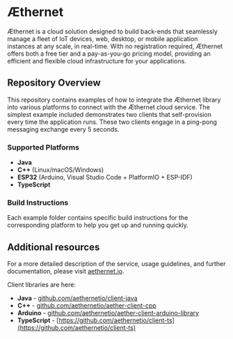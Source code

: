 # Æthernet

Æthernet is a cloud solution designed to build back-ends that seamlessly manage a fleet of IoT devices, web, desktop, or mobile application instances at any scale, in real-time. With no registration required, Æthernet offers both a free tier and a pay-as-you-go pricing model, providing an efficient and flexible cloud infrastructure for your applications.

## Repository Overview

This repository contains examples of how to integrate the Æthernet library into various platforms to connect with the Æthernet cloud service. The simplest example included demonstrates two clients that self-provision every time the application runs. These two clients engage in a ping-pong messaging exchange every 5 seconds.

### Supported Platforms

- **Java**
- **C++** (Linux/macOS/Windows)
- **ESP32** (Arduino, Visual Studio Code + PlatformIO + ESP-IDF)
- **TypeScript**

### Build Instructions

Each example folder contains specific build instructions for the corresponding platform to help you get up and running quickly.

## Additional resources

For a more detailed description of the service, usage guidelines, and further documentation, please visit [aethernet.io](https://aethernet.io).

Client libraries are here:
- **Java** - [github.com/aethernetio/client-java](https://github.com/aethernetio/client-java)
- **C++** - [github.com/aethernetio/aether-client-cpp](https://github.com/aethernetio/aether-client-cpp)
- **Arduino** - [github.com/aethernetio/aether-client-arduino-library](https://github.com/aethernetio/aether-client-arduino-library)
- **TypeScript** - [https://github.com/aethernetio/client-ts](https://github.com/aethernetio/client-ts)
